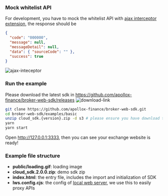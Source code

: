 ### Mock whitelist API

For development, you have to mock the whitelist API with [ajax interceptor extension](https://chrome.google.com/webstore/detail/ajax-interceptor/nhpjggchkhnlbgdfcbgpdpkifemomkpg), the response should be

```json
{
  "code": "000000",
  "message": null,
  "messageDetail": null,
  "data": { "sourceCode": "" },
  "success": true
}
```

![ajax-inteceptor](../../docs/images/ajax-interceptor.png)

### Run the example

Please download the latest sdk in https://github.com/apollox-finance/broker-web-sdk/releases
![download-link](../../docs/images/download-link-v2.png)

```sh
git clone https://github.com/apollox-finance/broker-web-sdk.git
cd broker-web-sdk/examples/basic
unzip cloud_sdk.{version}.zip -d s3 # please ensure you have download the SDK zip file
yarn
yarn start
```

Open http://127.0.0.1:3333, then you can see your exchange website is ready!

### Example file structure

- **public/loading.gif**: loading image
- **cloud_sdk.2.0.0.zip**: demo sdk zip
- **index.html**: the entry file, includes the import and initialization of SDK
- **lws.config.cjs**: the config of [local web server](https://www.npmjs.com/package/local-web-server), we use this to easily proxy APIs

